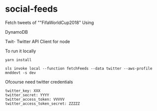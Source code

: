 # social-feeds
Fetch tweets of ""FifaWorldCup2018"
Using

DynamoDB 

Twit- Twitter API Client for node 

To run it locally
```
yarn install
```
```
sls invoke local --function fetchFeeds --data twitter --aws-profile mnddevt -s dev

```

Ofcourse need twitter credentials
```
twitter_key: XXX
twitter_secret: YYYY
twitter_access_token: VVVVV
twitter_access_token_secret: ZZZZZ
```
